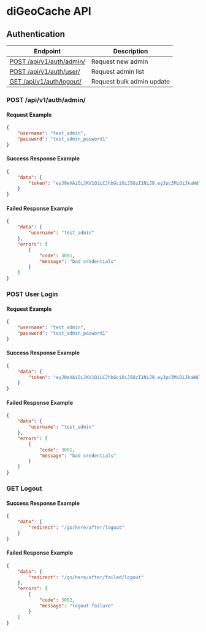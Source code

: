# diGeoCache API
## Authentication

| Endpoint | Description |
| ---- | --------------- |
| [POST /api/v1/auth/admin/](#POST-/api/v1/auth/admin/) | Request new admin
| [POST /api/v1/auth/user/](#post-user-login) | Request admin list |
| [GET /api/v1/auth/logout/](#get-logout) | Request bulk admin update  |

### POST /api/v1/auth/admin/

#### Request Example
```json
{
	"username": "test_admin",
	"password": "test_admin_pasword1"
}
```

#### Success Response Example
```json
{
    "data": {
        "token": "eyJ0eXAiOiJKV1QiLCJhbGciOiJSUzI1NiJ9.eyJpc3MiOiJkaWdlb2NhY2hlIiwidXNlcm5hbWUiOiJ0ZXN0X3Bvc3RfZXhpc3RpbmdfYWRtaW4xIiwiYWRtaW4iOnRydWUsImlhdCI6MTQzMjgzNDUxMCwiZXhwIjoxNDMyODQxNzEwfQ.ETykiIdT0iLcjHtOSbUrAXgPf9RijMqB7_K-jlTCIDB5x9ii5y5Ei459ypDsV0rXaxU-uECpDYM9jeOdLsZWN2RosuXt98TmF1MqyUTohdS8CdA0ubbvIUWGG6hpuaRepNBpuYRWJU-Qij9mNl6-9ROoY8sPeF2aqPZ4M0lSHKc"
    }
}
```

#### Failed Response Example
```json
{
    "data": {
        "username": "test_admin"
    },
    "errors": [
        {
            "code": 3001,
            "message": "bad credentials"
        }
    ]
}
```

### POST User Login

#### Request Example
```json
{
	"username": "test_admin",
	"password": "test_admin_pasword1"
}
```

#### Success Response Example
```json
{
    "data": {
        "token": "eyJ0eXAiOiJKV1QiLCJhbGciOiJSUzI1NiJ9.eyJpc3MiOiJkaWdlb2NhY2hlIiwidXNlcm5hbWUiOiJ0ZXN0X3Bvc3RfZXhpc3RpbmdfYWRtaW4xIiwiYWRtaW4iOnRydWUsImlhdCI6MTQzMjgzNDUxMCwiZXhwIjoxNDMyODQxNzEwfQ.ETykiIdT0iLcjHtOSbUrAXgPf9RijMqB7_K-jlTCIDB5x9ii5y5Ei459ypDsV0rXaxU-uECpDYM9jeOdLsZWN2RosuXt98TmF1MqyUTohdS8CdA0ubbvIUWGG6hpuaRepNBpuYRWJU-Qij9mNl6-9ROoY8sPeF2aqPZ4M0lSHKc"
    }
}
```

#### Failed Response Example
```json
{
    "data": {
        "username": "test_admin"
    },
    "errors": [
        {
            "code": 3001,
            "message": "bad credentials"
        }
    ]
}
```

### GET Logout

#### Success Response Example
```json
{
    "data": {
        "redirect": "/go/here/after/logout"
    }
}
```

#### Failed Response Example
```json
{
    "data": {
        "redirect": "/go/here/after/failed/logout"
    },
    "errors": [
        {
            "code": 3002,
            "message": "logout failure"
        }
    ]
}
```